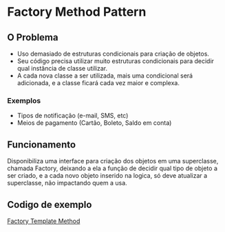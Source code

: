 # Factory Method Pattern

## O Problema
- Uso demasiado de estruturas condicionais para criação de objetos.
- Seu código precisa utilizar muito estruturas condicionais para decidir qual instância de classe utilizar.
- A cada nova classe a ser utilizada, mais uma condicional será adicionada, e a classe ficará cada vez maior e complexa.

### Exemplos
- Tipos de notificação (e-mail, SMS, etc)
- Meios de pagamento (Cartão, Boleto, Saldo em conta)

## Funcionamento

Disponibiliza uma interface para criação dos objetos em uma superclasse, chamada Factory, deixando a ela a função de decidir qual tipo de objeto a ser criado, e a cada novo objeto inserido na logica, só deve atualizar a superclasse, não impactando quem a usa.

## Codigo de exemplo

[Factory Template Method](https://github.com/AlanEdward19/FactoryMethodTemplate)